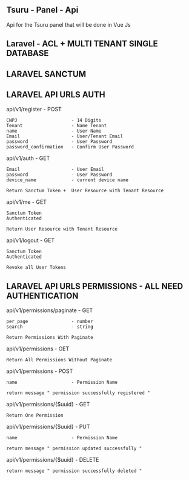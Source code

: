 ## Tsuru - Panel - Api

Api for the Tsuru panel that will be done in Vue Js

## Laravel - ACL + MULTI TENANT SINGLE DATABASE

## LARAVEL SANCTUM 

## LARAVEL API URLS AUTH

api/v1/register - POST

    CNPJ                    - 14 Digits
    Tenant                  - Name Tenant
    name                    - User Name
    Email                   - User/Tenant Email
    password                - User Password
    password_confirmation   - Confirm User Password

api/v1/auth - GET

    Email                   - User Email
    password                - User Password
    device_name             - current device name

    Return Sanctum Token +  User Resource with Tenant Resource

api/v1/me - GET

    Sanctum Token
    Authenticated

    Return User Resource with Tenant Resource

api/v1/logout - GET

    Sanctum Token
    Authenticated

    Revoke all User Tokens

## LARAVEL API URLS PERMISSIONS - ALL NEED AUTHENTICATION

api/v1/permissions/paginate - GET

    per_page                - number
    search                  - string

    Return Permissions With Paginate

api/v1/permissions - GET

    Return All Permissions Without Paginate

api/v1/permissions - POST

    name                    - Permission Name

    return message " permission successfully registered "

api/v1/permissions/{$uuid} - GET

    Return One Permission

api/v1/permissions/{$uuid} - PUT

    name                    - Permission Name

    return message " permission updated successfully "

api/v1/permissions/{$uuid} - DELETE

    return message " permission successfully deleted "